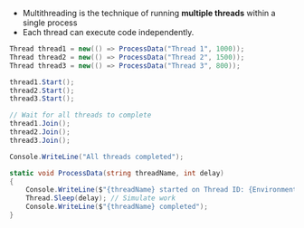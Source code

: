 - Multithreading is the technique of running **multiple threads** within a single process
- Each thread can execute code independently.

```csharp
Thread thread1 = new(() => ProcessData("Thread 1", 1000));
Thread thread2 = new(() => ProcessData("Thread 2", 1500));
Thread thread3 = new(() => ProcessData("Thread 3", 800));

thread1.Start();
thread2.Start();
thread3.Start();

// Wait for all threads to complete
thread1.Join();
thread2.Join();
thread3.Join();

Console.WriteLine("All threads completed");

static void ProcessData(string threadName, int delay)
{
    Console.WriteLine($"{threadName} started on Thread ID: {Environment.CurrentManagedThreadId}");
    Thread.Sleep(delay); // Simulate work
    Console.WriteLine($"{threadName} completed");
}
```